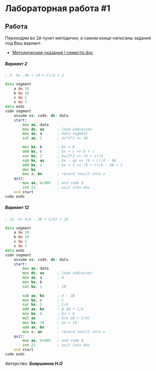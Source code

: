 # Лабораторная работа #1

## Работа

Переходим во 2й пункт методички, в самом конце написаны задания под Ваш вариант.

* [Методические указания I семестр.doc](../%D0%9C%D0%B5%D1%82%D0%BE%D0%B4%D0%B8%D1%87%D0%B5%D1%81%D0%BA%D0%B8%D0%B5%20%D1%83%D0%BA%D0%B0%D0%B7%D0%B0%D0%BD%D0%B8%D1%8F%20I%20%D1%81%D0%B5%D0%BC%D0%B5%D1%81%D1%82%D1%80.doc)

##### Вариант 2
```asm
; 2. X= -4A + (B + C)/4 + 2

data segment
    a dw 10
    b dw 20
    c dw 5
    x dw ?
data ends
code segment    
    assume cs: code, ds: data
    start: 
        mov ax, data
        mov ds, ax 		; load addresses 
        mov ax, a 		; data segment
        sal ax, 2	    ; ax*2*2 => 4A

        mov bx, b       ; bx = b
        add bx, c       ; bx + c => b + c
        sar bx, 2       ; bx/2*2 => (b + c)/4
        sub bx, ax      ; bx - ax => (b + c)/4 - 4A 
        add bx, 2       ; bx + 2 => (b + c)/4 - 4A + 2
        dec bx
        mov x, bx 		; record result into x
    quit:
        mov ax, 4c00h 	; end code 0
        int 21 			; exit into dos
    end start
code ends
```

##### Вариант 12

```asm
; 12. X= 6(A - 2B + C/4) + 10

data segment
    a dw 10
    b dw 20
    c dw 5
    x dw ?
data ends
code segment    
    assume cs: code, ds: data
    start: 
        mov ax, data
        mov ds, ax 		; load addresses 
        mov ax, a 		; A
        mov bx, b
        sal bx, 1       ; 2B
        
        sub ax, bx      ; A - 2B
        mov bx, c       ; C
        sar bx, 2       ; C/4
        add ax, bx      ; A-2B + C/4
        mov bx, 6       ; bx = 6
        mul ax          ; 6(A-2B + C/4)
        mov bx, 10      ; bx = 10
        add ax, bx      ;
        mov x, ax 		; record result into x
    quit:
        mov ax, 4c00h 	; end code 0
        int 21 			; exit into dos
    end start
code ends
```

*Авторство: **Бояршинов Н.О***
